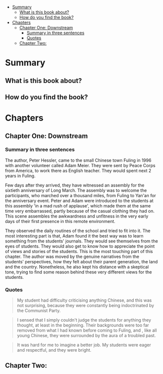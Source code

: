 - [Summary](#sec-1)
  - [What is this book about?](#sec-1-1)
  - [How do you find the book?](#sec-1-2)
- [Chapters](#sec-2)
  - [Chapter One: Downstream](#sec-2-1)
    - [Summary in three sentences](#sec-2-1-1)
    - [Quotes](#sec-2-1-2)
  - [Chapter Two:](#sec-2-2)


# Summary<a id="sec-1"></a>

## What is this book about?<a id="sec-1-1"></a>

## How do you find the book?<a id="sec-1-2"></a>

# Chapters<a id="sec-2"></a>

## Chapter One: Downstream<a id="sec-2-1"></a>

### Summary in three sentences<a id="sec-2-1-1"></a>

The author, Peter Hessler, came to the small Chinese town Fuling in 1996 with another volunteer called Adam Meier. They were sent by Peace Corps from America, to work there as English teacher. They would spent next 2 years in Fuling.

Few days after they arrived, they have witnessed an assembly for the sixtieth anniversary of Long March. The assembly was to welcome the participants, who marched over a thousand miles, from Fuling to Yan'an for the anniversary event. Peter and Adam were introduced to the students at this assembly 'in a mad rush of applause', which made them at the same time very embarrassed, partly because of the casual clothing they had on. This scene assembles the awkwardness and unfitness in the very early days of their first presence in this remote environment.

They observed the daily routines of the school and tried to fit into it. The most interesting part is that, Adam found it the best way was to learn something from the students' journals. They would see themselves from the eyes of students. They would also get to know how to appreciate the point of views and stories of the students. This is the most touching part of this chapter. The author was moved by the genuine narratives from the students' perspectives, how they felt about their parent generation, the land and the country. Nonetheless, he also kept his distance with a skeptical tone, trying to find some reason behind these very different views for the students.

### Quotes<a id="sec-2-1-2"></a>

> My student had difficulty criticising anything Chinese, and this was not surprising, because they were constantly being indoctrinated by the Communist Party.

> I sensed that I simply couldn't judge the students for anything they thought, at least in the beginning. Their backgrounds were too far removed from what I had known before coming to Fuling, and , like all young Chinese, they were surrounded by the aura of a troubled past.

> It was hard for me to imagine a better job. My students were eager and respectful, and they were bright.

## Chapter Two:<a id="sec-2-2"></a>
